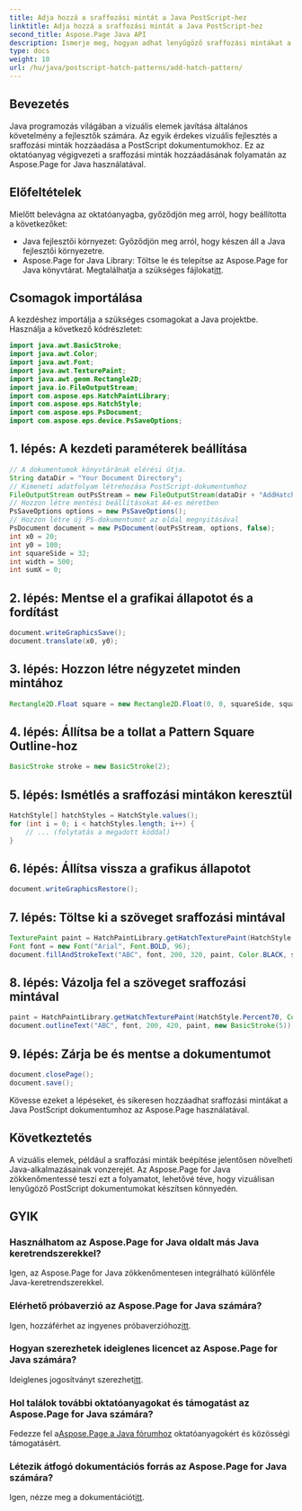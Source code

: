 ```yaml
---
title: Adja hozzá a sraffozási mintát a Java PostScript-hez
linktitle: Adja hozzá a sraffozási mintát a Java PostScript-hez
second_title: Aspose.Page Java API
description: Ismerje meg, hogyan adhat lenyűgöző sraffozási mintákat a Java PostScript dokumentumokhoz az Aspose.Page használatával. Emelje fel vizuális tartalmát könnyedén.
type: docs
weight: 10
url: /hu/java/postscript-hatch-patterns/add-hatch-pattern/
---
```

## Bevezetés
Java programozás világában a vizuális elemek javítása általános követelmény a fejlesztők számára. Az egyik érdekes vizuális fejlesztés a sraffozási minták hozzáadása a PostScript dokumentumokhoz. Ez az oktatóanyag végigvezeti a sraffozási minták hozzáadásának folyamatán az Aspose.Page for Java használatával.
## Előfeltételek
Mielőtt belevágna az oktatóanyagba, győződjön meg arról, hogy beállította a következőket:
- Java fejlesztői környezet: Győződjön meg arról, hogy készen áll a Java fejlesztői környezetre.
-  Aspose.Page for Java Library: Töltse le és telepítse az Aspose.Page for Java könyvtárat. Megtalálhatja a szükséges fájlokat[itt](https://releases.aspose.com/page/java/).
## Csomagok importálása
A kezdéshez importálja a szükséges csomagokat a Java projektbe. Használja a következő kódrészletet:
```java
import java.awt.BasicStroke;
import java.awt.Color;
import java.awt.Font;
import java.awt.TexturePaint;
import java.awt.geom.Rectangle2D;
import java.io.FileOutputStream;
import com.aspose.eps.HatchPaintLibrary;
import com.aspose.eps.HatchStyle;
import com.aspose.eps.PsDocument;
import com.aspose.eps.device.PsSaveOptions;
```
## 1. lépés: A kezdeti paraméterek beállítása
```java
// A dokumentumok könyvtárának elérési útja.
String dataDir = "Your Document Directory";
// Kimeneti adatfolyam létrehozása PostScript-dokumentumhoz
FileOutputStream outPsStream = new FileOutputStream(dataDir + "AddHatchPattern_outPS.ps");
// Hozzon létre mentési beállításokat A4-es méretben
PsSaveOptions options = new PsSaveOptions();
// Hozzon létre új PS-dokumentumot az oldal megnyitásával
PsDocument document = new PsDocument(outPsStream, options, false);
int x0 = 20;
int y0 = 100;
int squareSide = 32;
int width = 500;
int sumX = 0;
```
## 2. lépés: Mentse el a grafikai állapotot és a fordítást
```java
document.writeGraphicsSave();
document.translate(x0, y0);
```
## 3. lépés: Hozzon létre négyzetet minden mintához
```java
Rectangle2D.Float square = new Rectangle2D.Float(0, 0, squareSide, squareSide);
```
## 4. lépés: Állítsa be a tollat a Pattern Square Outline-hoz
```java
BasicStroke stroke = new BasicStroke(2);
```
## 5. lépés: Ismétlés a sraffozási mintákon keresztül
```java
HatchStyle[] hatchStyles = HatchStyle.values();
for (int i = 0; i < hatchStyles.length; i++) {
    // ... (folytatás a megadott kóddal)
}
```
## 6. lépés: Állítsa vissza a grafikus állapotot
```java
document.writeGraphicsRestore();
```
## 7. lépés: Töltse ki a szöveget sraffozási mintával
```java
TexturePaint paint = HatchPaintLibrary.getHatchTexturePaint(HatchStyle.DiagonalCross, Color.RED, Color.YELLOW);
Font font = new Font("Arial", Font.BOLD, 96);
document.fillAndStrokeText("ABC", font, 200, 320, paint, Color.BLACK, stroke);
```
## 8. lépés: Vázolja fel a szöveget sraffozási mintával
```java
paint = HatchPaintLibrary.getHatchTexturePaint(HatchStyle.Percent70, Color.BLUE, Color.WHITE);
document.outlineText("ABC", font, 200, 420, paint, new BasicStroke(5));
```
## 9. lépés: Zárja be és mentse a dokumentumot
```java
document.closePage();
document.save();
```
Kövesse ezeket a lépéseket, és sikeresen hozzáadhat sraffozási mintákat a Java PostScript dokumentumhoz az Aspose.Page használatával.
## Következtetés
A vizuális elemek, például a sraffozási minták beépítése jelentősen növelheti Java-alkalmazásainak vonzerejét. Az Aspose.Page for Java zökkenőmentessé teszi ezt a folyamatot, lehetővé téve, hogy vizuálisan lenyűgöző PostScript dokumentumokat készítsen könnyedén.
## GYIK
### Használhatom az Aspose.Page for Java oldalt más Java keretrendszerekkel?
Igen, az Aspose.Page for Java zökkenőmentesen integrálható különféle Java-keretrendszerekkel.
### Elérhető próbaverzió az Aspose.Page for Java számára?
 Igen, hozzáférhet az ingyenes próbaverzióhoz[itt](https://releases.aspose.com/).
### Hogyan szerezhetek ideiglenes licencet az Aspose.Page for Java számára?
 Ideiglenes jogosítványt szerezhet[itt](https://purchase.aspose.com/temporary-license/).
### Hol találok további oktatóanyagokat és támogatást az Aspose.Page for Java számára?
 Fedezze fel a[Aspose.Page a Java fórumhoz](https://forum.aspose.com/c/page/39) oktatóanyagokért és közösségi támogatásért.
### Létezik átfogó dokumentációs forrás az Aspose.Page for Java számára?
 Igen, nézze meg a dokumentációt[itt](https://reference.aspose.com/page/java/).